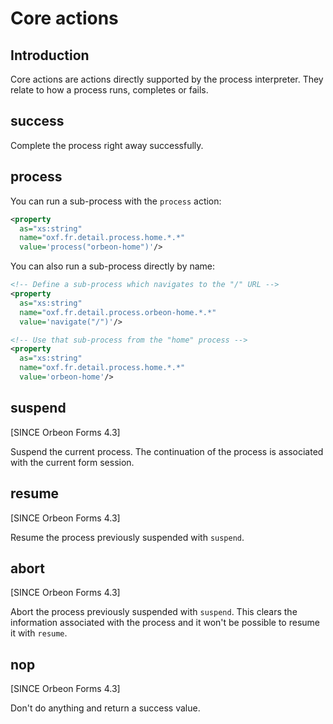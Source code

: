 # Core actions

<!-- toc -->

## Introduction

Core actions are actions directly supported by the process interpreter. They relate to how a process runs, completes or fails.

## success

Complete the process right away successfully.

## process

You can run a sub-process with the `process` action:

```xml
<property
  as="xs:string"
  name="oxf.fr.detail.process.home.*.*"
  value='process("orbeon-home")'/>
```

You can also run a sub-process directly by name:

```xml
<!-- Define a sub-process which navigates to the "/" URL -->
<property
  as="xs:string"
  name="oxf.fr.detail.process.orbeon-home.*.*"
  value='navigate("/")'/>

<!-- Use that sub-process from the "home" process -->
<property
  as="xs:string"
  name="oxf.fr.detail.process.home.*.*"
  value='orbeon-home'/>
```

## suspend

[SINCE Orbeon Forms 4.3]

Suspend the current process. The continuation of the process is associated with the current form session.

## resume

[SINCE Orbeon Forms 4.3]

Resume the process previously suspended with `suspend`.

## abort

[SINCE Orbeon Forms 4.3]

Abort the process previously suspended with `suspend`. This clears the information associated with the process and it won't be possible to resume it with `resume`.

## nop

[SINCE Orbeon Forms 4.3]

Don't do anything and return a success value.
